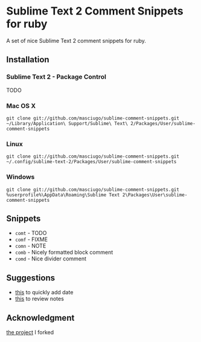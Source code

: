 # Sublime Text 2 Comment Snippets for ruby

A set of nice Sublime Text 2 comment snippets for ruby.

## Installation

### Sublime Text 2 - Package Control

TODO

### Mac OS X

    git clone git://github.com/masciugo/sublime-comment-snippets.git ~/Library/Application\ Support/Sublime\ Text\ 2/Packages/User/sublime-comment-snippets

### Linux

    git clone git://github.com/masciugo/sublime-comment-snippets.git ~/.config/sublime-text-2/Packages/User/sublime-comment-snippets

### Windows

    git clone git://github.com/masciugo/sublime-comment-snippets.git %userprofile%\AppData\Roaming\Sublime Text 2\Packages\User\sublime-comment-snippets


## Snippets

* `comt` - TODO
* `comf` - FIXME
* `comn` - NOTE
* `comb` - Nicely formatted block comment
* `comd` - Nice divider comment

## Suggestions

* [this](https://gist.github.com/uberbuilder/4657558) to quickly add date
* [this](https://github.com/jonathandelgado/SublimeTodoReview) to review notes

## Acknowledgment
[the project](https://github.com/ekryski/sublime-comment-snippets) I forked
